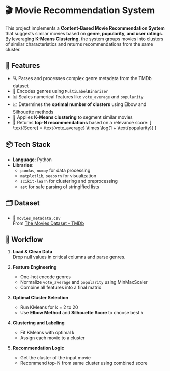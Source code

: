 # 🎬 Movie Recommendation System

This project implements a **Content-Based Movie Recommendation System** that suggests similar movies based on **genre, popularity, and user ratings**. By leveraging **K-Means Clustering**, the system groups movies into clusters of similar characteristics and returns recommendations from the same cluster.

## 🚀 Features

- 🔍 Parses and processes complex genre metadata from the TMDb dataset
- 🧮 Encodes genres using `MultiLabelBinarizer`
- 📊 Scales numerical features like `vote_average` and `popularity`
- 📈 Determines the **optimal number of clusters** using Elbow and Silhouette methods
- 🧠 Applies **K-Means clustering** to segment similar movies
- 🎯 Returns **top-N recommendations** based on a relevance score:
  \[
  \text{Score} = \text{vote\_average} \times \log(1 + \text{popularity})
  \]

## 📦 Tech Stack

- **Language**: Python
- **Libraries**: 
  - `pandas`, `numpy` for data processing
  - `matplotlib`, `seaborn` for visualization
  - `scikit-learn` for clustering and preprocessing
  - `ast` for safe parsing of stringified lists

## 🗂 Dataset

- 📁 `movies_metadata.csv`  
  From [The Movies Dataset - TMDb](https://www.kaggle.com/datasets/rounakbanik/the-movies-dataset)

## 🔧 Workflow

1. **Load & Clean Data**  
   Drop null values in critical columns and parse genres.

2. **Feature Engineering**  
   - One-hot encode genres  
   - Normalize `vote_average` and `popularity` using MinMaxScaler  
   - Combine all features into a final matrix

3. **Optimal Cluster Selection**  
   - Run KMeans for k = 2 to 20  
   - Use **Elbow Method** and **Silhouette Score** to choose best k

4. **Clustering and Labeling**  
   - Fit KMeans with optimal k  
   - Assign each movie to a cluster

5. **Recommendation Logic**  
   - Get the cluster of the input movie  
   - Recommend top-N from same cluster using combined score

